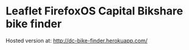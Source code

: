 # Leaflet FirefoxOS Capital Bikshare bike finder

Hosted version at: http://dc-bike-finder.herokuapp.com/
